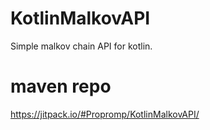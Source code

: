 # KotlinMalkovAPI
Simple malkov chain API for kotlin.
# maven repo
https://jitpack.io/#Propromp/KotlinMalkovAPI/